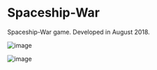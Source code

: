 # Spaceship-War 
Spaceship-War game. Developed in August 2018.

![image](https://github.com/user-attachments/assets/c1f9a86a-fe6f-4572-8130-efc2fa24c12a)

![image](https://github.com/user-attachments/assets/34fdce34-562e-44bf-806b-c7eabc7f1c32)
